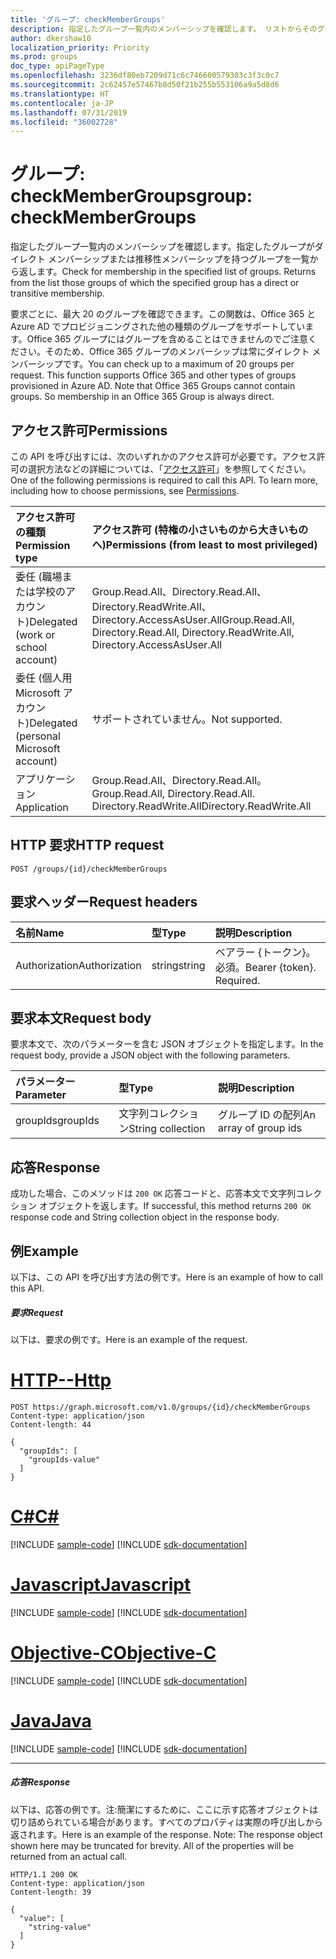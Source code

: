 ```yaml
---
title: 'グループ: checkMemberGroups'
description: 指定したグループ一覧内のメンバーシップを確認します。 リストからそのグループを返します。
author: dkershaw10
localization_priority: Priority
ms.prod: groups
doc_type: apiPageType
ms.openlocfilehash: 3236df80eb7209d71c6c746600579303c3f3c0c7
ms.sourcegitcommit: 2c62457e57467b8d50f21b255b553106a9a5d8d6
ms.translationtype: HT
ms.contentlocale: ja-JP
ms.lasthandoff: 07/31/2019
ms.locfileid: "36002728"
---
```

# <a name="group-checkmembergroups"></a><span data-ttu-id="8be38-104">グループ: checkMemberGroups</span><span class="sxs-lookup"><span data-stu-id="8be38-104">group: checkMemberGroups</span></span>

<span data-ttu-id="8be38-p102">指定したグループ一覧内のメンバーシップを確認します。指定したグループがダイレクト メンバーシップまたは推移性メンバーシップを持つグループを一覧から返します。</span><span class="sxs-lookup"><span data-stu-id="8be38-p102">Check for membership in the specified list of groups. Returns from the list those groups of which the specified group has a direct or transitive membership.</span></span>

<span data-ttu-id="8be38-p103">要求ごとに、最大 20 のグループを確認できます。この関数は、Office 365 と Azure AD でプロビジョニングされた他の種類のグループをサポートしています。Office 365 グループにはグループを含めることはできませんのでご注意ください。そのため、Office 365 グループのメンバーシップは常にダイレクト メンバーシップです。</span><span class="sxs-lookup"><span data-stu-id="8be38-p103">You can check up to a maximum of 20 groups per request. This function supports Office 365 and other types of groups provisioned in Azure AD. Note that Office 365 Groups cannot contain groups. So membership in an Office 365 Group is always direct.</span></span>

## <a name="permissions"></a><span data-ttu-id="8be38-111">アクセス許可</span><span class="sxs-lookup"><span data-stu-id="8be38-111">Permissions</span></span>

<span data-ttu-id="8be38-p104">この API を呼び出すには、次のいずれかのアクセス許可が必要です。アクセス許可の選択方法などの詳細については、「[アクセス許可](/graph/permissions-reference)」を参照してください。</span><span class="sxs-lookup"><span data-stu-id="8be38-p104">One of the following permissions is required to call this API. To learn more, including how to choose permissions, see [Permissions](/graph/permissions-reference).</span></span>

| <span data-ttu-id="8be38-114">アクセス許可の種類</span><span class="sxs-lookup"><span data-stu-id="8be38-114">Permission type</span></span>                        | <span data-ttu-id="8be38-115">アクセス許可 (特権の小さいものから大きいものへ)</span><span class="sxs-lookup"><span data-stu-id="8be38-115">Permissions (from least to most privileged)</span></span>                                                 |
| :------------------------------------- | :------------------------------------------------------------------------------------------ |
| <span data-ttu-id="8be38-116">委任 (職場または学校のアカウント)</span><span class="sxs-lookup"><span data-stu-id="8be38-116">Delegated (work or school account)</span></span>     | <span data-ttu-id="8be38-117">Group.Read.All、Directory.Read.All、Directory.ReadWrite.All、Directory.AccessAsUser.All</span><span class="sxs-lookup"><span data-stu-id="8be38-117">Group.Read.All, Directory.Read.All, Directory.ReadWrite.All, Directory.AccessAsUser.All</span></span> |
| <span data-ttu-id="8be38-118">委任 (個人用 Microsoft アカウント)</span><span class="sxs-lookup"><span data-stu-id="8be38-118">Delegated (personal Microsoft account)</span></span> | <span data-ttu-id="8be38-119">サポートされていません。</span><span class="sxs-lookup"><span data-stu-id="8be38-119">Not supported.</span></span>                                                                              |
| <span data-ttu-id="8be38-120">アプリケーション</span><span class="sxs-lookup"><span data-stu-id="8be38-120">Application</span></span>                            | <span data-ttu-id="8be38-121">Group.Read.All、Directory.Read.All。</span><span class="sxs-lookup"><span data-stu-id="8be38-121">Group.Read.All, Directory.Read.All.</span></span> <span data-ttu-id="8be38-122">Directory.ReadWrite.All</span><span class="sxs-lookup"><span data-stu-id="8be38-122">Directory.ReadWrite.All</span></span>                               |



## <a name="http-request"></a><span data-ttu-id="8be38-123">HTTP 要求</span><span class="sxs-lookup"><span data-stu-id="8be38-123">HTTP request</span></span>

<!-- { "blockType": "ignored" } -->

```http
POST /groups/{id}/checkMemberGroups
```

## <a name="request-headers"></a><span data-ttu-id="8be38-124">要求ヘッダー</span><span class="sxs-lookup"><span data-stu-id="8be38-124">Request headers</span></span>

| <span data-ttu-id="8be38-125">名前</span><span class="sxs-lookup"><span data-stu-id="8be38-125">Name</span></span>          | <span data-ttu-id="8be38-126">型</span><span class="sxs-lookup"><span data-stu-id="8be38-126">Type</span></span>   | <span data-ttu-id="8be38-127">説明</span><span class="sxs-lookup"><span data-stu-id="8be38-127">Description</span></span>               |
| :------------ | :----- | :------------------------ |
| <span data-ttu-id="8be38-128">Authorization</span><span class="sxs-lookup"><span data-stu-id="8be38-128">Authorization</span></span> | <span data-ttu-id="8be38-129">string</span><span class="sxs-lookup"><span data-stu-id="8be38-129">string</span></span> | <span data-ttu-id="8be38-p106">ベアラー {トークン}。必須。</span><span class="sxs-lookup"><span data-stu-id="8be38-p106">Bearer {token}. Required.</span></span> |

## <a name="request-body"></a><span data-ttu-id="8be38-132">要求本文</span><span class="sxs-lookup"><span data-stu-id="8be38-132">Request body</span></span>

<span data-ttu-id="8be38-133">要求本文で、次のパラメーターを含む JSON オブジェクトを指定します。</span><span class="sxs-lookup"><span data-stu-id="8be38-133">In the request body, provide a JSON object with the following parameters.</span></span>

| <span data-ttu-id="8be38-134">パラメーター</span><span class="sxs-lookup"><span data-stu-id="8be38-134">Parameter</span></span> | <span data-ttu-id="8be38-135">型</span><span class="sxs-lookup"><span data-stu-id="8be38-135">Type</span></span>              | <span data-ttu-id="8be38-136">説明</span><span class="sxs-lookup"><span data-stu-id="8be38-136">Description</span></span>           |
| :-------- | :---------------- | :-------------------- |
| <span data-ttu-id="8be38-137">groupIds</span><span class="sxs-lookup"><span data-stu-id="8be38-137">groupIds</span></span>  | <span data-ttu-id="8be38-138">文字列コレクション</span><span class="sxs-lookup"><span data-stu-id="8be38-138">String collection</span></span> | <span data-ttu-id="8be38-139">グループ ID の配列</span><span class="sxs-lookup"><span data-stu-id="8be38-139">An array of group ids</span></span> |

## <a name="response"></a><span data-ttu-id="8be38-140">応答</span><span class="sxs-lookup"><span data-stu-id="8be38-140">Response</span></span>

<span data-ttu-id="8be38-141">成功した場合、このメソッドは `200 OK` 応答コードと、応答本文で文字列コレクション オブジェクトを返します。</span><span class="sxs-lookup"><span data-stu-id="8be38-141">If successful, this method returns `200 OK` response code and String collection object in the response body.</span></span>

## <a name="example"></a><span data-ttu-id="8be38-142">例</span><span class="sxs-lookup"><span data-stu-id="8be38-142">Example</span></span>

<span data-ttu-id="8be38-143">以下は、この API を呼び出す方法の例です。</span><span class="sxs-lookup"><span data-stu-id="8be38-143">Here is an example of how to call this API.</span></span>

##### <a name="request"></a><span data-ttu-id="8be38-144">要求</span><span class="sxs-lookup"><span data-stu-id="8be38-144">Request</span></span>

<span data-ttu-id="8be38-145">以下は、要求の例です。</span><span class="sxs-lookup"><span data-stu-id="8be38-145">Here is an example of the request.</span></span>


# <a name="httptabhttp"></a>[<span data-ttu-id="8be38-146">HTTP</span><span class="sxs-lookup"><span data-stu-id="8be38-146">--Http</span></span>](#tab/http)
<!-- {
  "blockType": "request",
  "name": "group_checkmembergroups"
}-->

```http
POST https://graph.microsoft.com/v1.0/groups/{id}/checkMemberGroups
Content-type: application/json
Content-length: 44

{
  "groupIds": [
    "groupIds-value"
  ]
}
```
# <a name="ctabcsharp"></a>[<span data-ttu-id="8be38-147">C#</span><span class="sxs-lookup"><span data-stu-id="8be38-147">C#</span></span>](#tab/csharp)
[!INCLUDE [sample-code](../includes/snippets/csharp/group-checkmembergroups-csharp-snippets.md)]
[!INCLUDE [sdk-documentation](../includes/snippets/snippets-sdk-documentation-link.md)]

# <a name="javascripttabjavascript"></a>[<span data-ttu-id="8be38-148">Javascript</span><span class="sxs-lookup"><span data-stu-id="8be38-148">Javascript</span></span>](#tab/javascript)
[!INCLUDE [sample-code](../includes/snippets/javascript/group-checkmembergroups-javascript-snippets.md)]
[!INCLUDE [sdk-documentation](../includes/snippets/snippets-sdk-documentation-link.md)]

# <a name="objective-ctabobjc"></a>[<span data-ttu-id="8be38-149">Objective-C</span><span class="sxs-lookup"><span data-stu-id="8be38-149">Objective-C</span></span>](#tab/objc)
[!INCLUDE [sample-code](../includes/snippets/objc/group-checkmembergroups-objc-snippets.md)]
[!INCLUDE [sdk-documentation](../includes/snippets/snippets-sdk-documentation-link.md)]

# <a name="javatabjava"></a>[<span data-ttu-id="8be38-150">Java</span><span class="sxs-lookup"><span data-stu-id="8be38-150">Java</span></span>](#tab/java)
[!INCLUDE [sample-code](../includes/snippets/java/group-checkmembergroups-java-snippets.md)]
[!INCLUDE [sdk-documentation](../includes/snippets/snippets-sdk-documentation-link.md)]

---


##### <a name="response"></a><span data-ttu-id="8be38-151">応答</span><span class="sxs-lookup"><span data-stu-id="8be38-151">Response</span></span>

<span data-ttu-id="8be38-p107">以下は、応答の例です。注:簡潔にするために、ここに示す応答オブジェクトは切り詰められている場合があります。すべてのプロパティは実際の呼び出しから返されます。</span><span class="sxs-lookup"><span data-stu-id="8be38-p107">Here is an example of the response. Note: The response object shown here may be truncated for brevity. All of the properties will be returned from an actual call.</span></span>

<!-- {
  "blockType": "response",
  "truncated": true,
  "@odata.type": "string",
  "isCollection": true
} -->

```http
HTTP/1.1 200 OK
Content-type: application/json
Content-length: 39

{
  "value": [
    "string-value"
  ]
}
```

<!-- uuid: 8fcb5dbc-d5aa-4681-8e31-b001d5168d79
2015-10-25 14:57:30 UTC -->

<!-- {
  "type": "#page.annotation",
  "description": "group: checkMemberGroups",
  "keywords": "",
  "section": "documentation",
  "tocPath": "",
  "suppressions": [
  ]
}-->
